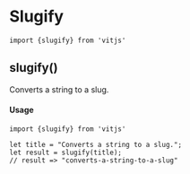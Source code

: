# Slugify

```es6
import {slugify} from 'vitjs'
```

## slugify(<String>)

Converts a string to a slug.

#### Usage
```es6
import {slugify} from 'vitjs'

let title = "Converts a string to a slug.";
let result = slugify(title);
// result => "converts-a-string-to-a-slug"
```
